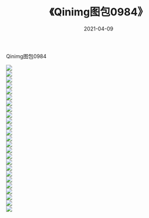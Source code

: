 ﻿---
layout: post
title:  《Qinimg图包0984》
date:   2021-04-09
img: http://imgx.orgx.ga/Qinimg图包/Qinimg图包0984/000.jpg
categories: [美女, 清纯, 唯美]
---

Qinimg图包0984

 ![](http://imgx.orgx.ga/Qinimg图包/Qinimg图包0984/001.jpg) <br>![](http://imgx.orgx.ga/Qinimg图包/Qinimg图包0984/002.jpg) <br>![](http://imgx.orgx.ga/Qinimg图包/Qinimg图包0984/003.jpg) <br>![](http://imgx.orgx.ga/Qinimg图包/Qinimg图包0984/004.jpg) <br>![](http://imgx.orgx.ga/Qinimg图包/Qinimg图包0984/005.jpg) <br>![](http://imgx.orgx.ga/Qinimg图包/Qinimg图包0984/006.jpg) <br>![](http://imgx.orgx.ga/Qinimg图包/Qinimg图包0984/007.jpg) <br>![](http://imgx.orgx.ga/Qinimg图包/Qinimg图包0984/008.jpg) <br>![](http://imgx.orgx.ga/Qinimg图包/Qinimg图包0984/009.jpg) <br>![](http://imgx.orgx.ga/Qinimg图包/Qinimg图包0984/010.jpg) <br>![](http://imgx.orgx.ga/Qinimg图包/Qinimg图包0984/011.jpg) <br>![](http://imgx.orgx.ga/Qinimg图包/Qinimg图包0984/012.jpg) <br>![](http://imgx.orgx.ga/Qinimg图包/Qinimg图包0984/013.jpg) <br>![](http://imgx.orgx.ga/Qinimg图包/Qinimg图包0984/014.jpg) <br>![](http://imgx.orgx.ga/Qinimg图包/Qinimg图包0984/015.jpg) <br>![](http://imgx.orgx.ga/Qinimg图包/Qinimg图包0984/016.jpg) <br>![](http://imgx.orgx.ga/Qinimg图包/Qinimg图包0984/017.jpg) <br>![](http://imgx.orgx.ga/Qinimg图包/Qinimg图包0984/018.jpg) <br>![](http://imgx.orgx.ga/Qinimg图包/Qinimg图包0984/019.jpg) <br>![](http://imgx.orgx.ga/Qinimg图包/Qinimg图包0984/020.jpg) <br>![](http://imgx.orgx.ga/Qinimg图包/Qinimg图包0984/021.jpg) <br>![](http://imgx.orgx.ga/Qinimg图包/Qinimg图包0984/022.jpg) <br>![](http://imgx.orgx.ga/Qinimg图包/Qinimg图包0984/023.jpg) <br>![](http://imgx.orgx.ga/Qinimg图包/Qinimg图包0984/024.jpg) <br>![](http://imgx.orgx.ga/Qinimg图包/Qinimg图包0984/025.jpg) <br>
